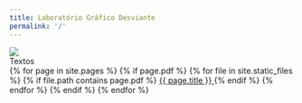```yaml
---
title: Laboratório Gráfico Desviante
permalink: '/'
---
```

<img id="home-image" class="home-click" src="{{ site.baseurl}}/assets/covers/LGD_Freud.gif" onclick="show('text')">

<div id="home-text" class="home-click" markdown="1" style="display: none;" onclick="show('image')">
  **vandalism**  
  van.dal.ism (noun) **1** Action involving deliberate destruction of or damage to public or private property. **2** Willful or ignorant destruction of artistic or literary treasures.
</div>


<div class="menu-item menu-title">Textos</div>
<div class="text-list">
{% for page in site.pages %}
  {% if page.pdf %}
    {% for file in site.static_files %}
      {% if file.path contains page.pdf %}
        <a class="menu-item" href="{{site.baseurl}}{{ file.path }}" target="_blank">
          {{ page.title }}
        </a>
      {% endif %}
    {% endfor %}
  {% endif %}
{% endfor %}
</div>

<script>
  function show(thing) {
    var notThing = (thing == 'text')?'image':'text';

    document.getElementById('home-'+thing).style.display = 'block';
    document.getElementById('home-'+notThing).style.display = 'none';
  }
</script>

